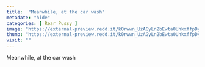 ```yaml
---
title:  "Meanwhile, at the car wash"
metadate: "hide"
categories: [ Rear Pussy ]
image: "https://external-preview.redd.it/k0rwwn_UzAGyLn2bEwta0UhkxffpDy2W3f8-LQCwjZA.jpg?auto=webp&s=d872bb134793574207494494030f532aaf9da642"
thumb: "https://external-preview.redd.it/k0rwwn_UzAGyLn2bEwta0UhkxffpDy2W3f8-LQCwjZA.jpg?width=1080&crop=smart&auto=webp&s=aea1d95bbb5be7899ccaada723977fbebda27cc9"
visit: ""
---
```

Meanwhile, at the car wash
